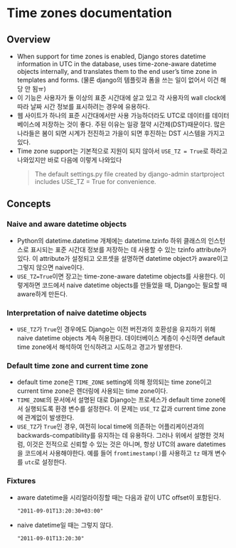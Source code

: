# Time zones documentation

## Overview

- When support for time zones is enabled, Django stores datetime information in UTC in the database, uses time-zone-aware datetime objects internally, and translates them to the end user’s time zone in templates and forms. (물론 django의 템플릿과 폼을 쓰는 일이 없어서 이건 해당 안 됨ㅠ)
- 이 기능은 사용자가 둘 이상의 표준 시간대에 살고 있고 각 사용자의 wall clock에 따라 날짜 시간 정보를 표시하려는 경우에 유용하다.
- 웹 사이트가 하나의 표준 시간대에서만 사용 가능하더라도 UTC로 데이터를 데이터베이스에 저장하는 것이 좋다. 주된 이유는 일광 절약 시간제(DST)때문이다. 많은 나라들은 봄이 되면 시계가 전진하고 가을이 되면 후진하는 DST 시스템을 가지고 있다.
- Time zone support는 기본적으로 지원이 되지 않아서 `USE_TZ = True`로 하라고 나와있지만 바로 다음에 이렇게 나와있다
  > The default settings.py file created by django-admin startproject includes USE_TZ = True for convenience.

## Concepts

### Naive and aware datetime objects

- Python의 datetime.datetime 개체에는 datetime.tzinfo 하위 클래스의 인스턴스로 표시되는 표준 시간대 정보를 저장하는 데 사용할 수 있는 tzinfo attribute가 있다. 이 attribute가 설정되고 오프셋을 설명하면 datetime object가 aware이고 그렇지 않으면 naive이다.
- `USE_TZ=True`이면 장고는 time-zone-aware datetime objects를 사용한다. 이렇게하면 코드에서 naive datetime objects를 만들었을 때, Django는 필요할 때 aware하게 만든다.

### Interpretation of naive datetime objects

- `USE_TZ`가 `True`인 경우에도 Django는 이전 버전과의 호환성을 유지하기 위해 naive datetime objects 계속 허용한다. 데이터베이스 계층이 수신하면 default time zone에서 해석하여 인식하려고 시도하고 경고가 발생한다.

### Default time zone and current time zone

- default time zone은 `TIME_ZONE` setting에 의해 정의되는 time zone이고 current time zone은 렌더링에 사용되는 time zone이다.
- `TIME_ZONE`의 문서에서 설명된 대로 Django는 프로세스가 default time zone에서 실행되도록 환경 변수를 설정한다. 이 문제는 `USE_TZ` 값과 current time zone에 관계없이 발생한다.
- `USE_TZ`가 `True`인 경우, 여전히 local time에 의존하는 어플리케이션과의 backwards-compatibility를 유지하는 데 유용하다. 그러나 위에서 설명한 것처럼, 이것은 전적으로 신뢰할 수 있는 것은 아니며, 항상 UTC의 aware datetimes을 코드에서 사용해야한다. 예를 들어 `fromtimestamp()`를 사용하고 `tz` 매개 변수를 `utc`로 설정한다.

### Fixtures

- aware datetime을 시리얼라이징할 때는 다음과 같이 UTC offset이 포함된다.
  ```
  "2011-09-01T13:20:30+03:00"
  ```
- naive datetime일 때는 그렇지 않다.
  ```
  "2011-09-01T13:20:30"
  ```
